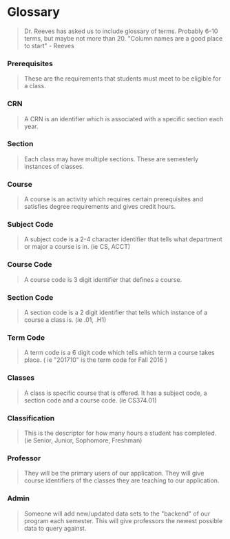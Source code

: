 # Glossary
> Dr. Reeves has asked us to include glossary of terms. Probably 6-10 terms, but maybe not more than 20. "Column names are a good place to start" - Reeves

### Prerequisites
> These are the requirements that students must meet to be eligible for a class.

### CRN
> A CRN is an identifier which is associated with a specific section each year. 

### Section
> Each class may have multiple sections. These are semesterly instances of classes. 

### Course
> A course is an activity which requires certain prerequisites and satisfies degree requirements and gives credit hours. 

### Subject Code
> A subject code is a 2-4 character identifier that tells what department or major a course is in. (ie CS, ACCT)

### Course Code
> A course code is 3 digit identifier that defines a course. 

### Section Code
> A section code is a 2 digit identifier that tells which instance of a course a class is. (ie .01, .H1)

### Term Code
> A term code is a 6 digit code which tells which term a course takes place. ( ie "201710" is the term code for Fall 2016 )

### Classes
> A class is specific course that is offered. It has a subject code, a section code and a course code. (ie CS374.01)

### Classification
> This is the descriptor for how many hours a student has completed. (ie Senior, Junior, Sophomore, Freshman) 

### Professor
> They will be the primary users of our application. They will give course identifiers of the classes they are teaching to our application. 

### Admin
> Someone will add new/updated data sets to the "backend" of our program each semester. This will give professors the newest possible data to query against. 